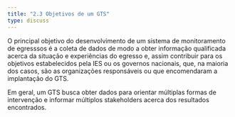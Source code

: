 ```yaml
---
title: "2.3 Objetivos de um GTS"
type: discuss
---
```

O principal objetivo do desenvolvimento de um sistema de monitoramento de egresssos é a coleta de dados de modo a obter informação qualificada acerca da situação e experiências do egresso e, assim contribuir para os objetivos estabelecidos pela IES ou os governos nacionais, que, na maioria dos casos, são as organizações responsáveis ou que encomendaram a implantação do GTS.

Em geral, um GTS busca obter dados para orientar múltiplas formas de intervenção e informar múltiplos stakeholders acerca dos resultados encontrados.  

